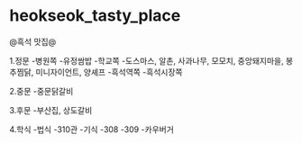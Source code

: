 # heokseok_tasty_place
@흑석 맛집@

1.정문
 -병원쪽
  -유정쌈밥
 -학교쪽
  -도스마스, 알촌, 사과나무, 모모치, 중앙돼지마을, 봉추찜닭, 미니자이언트, 양셰프
 -흑석역쪽
 -흑석시장쪽

2.중문
 -중문닭갈비

3.후문
 -부산집, 상도갈비

4.학식
 -법식
 -310관
 -기식
  -308
  -309
 -카우버거
